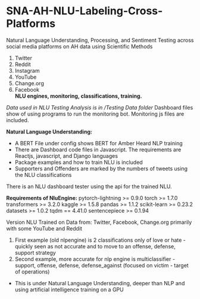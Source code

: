 # SNA-AH-NLU-Labeling-Cross-Platforms
Natural Language Understanding, Processing, and Sentiment Testing across social media platforms on AH data using Scientific Methods

1. Twitter
2. Reddit
3. Instagram
4. YouTube
5. Change.org
6. Facebook
<br><b>NLU engines, monitoring, classifications, training.</b>

<i>Data used in NLU Testing Analysis is in /Testing Data folder</i>
Dashboard files show of using programs to run the monitoring bot. Monitoring js files are included.

<b>Natural Language Understanding:</b>
- A BERT File under config shows BERT for Amber Heard NLP training
- There are Dashboard code files in Javascript. The requirements are Reactjs, javascript, and Django languages
- Package examples and how to train NLU is included
- Supporters and Offenders are marked by the numbers of tweets using the NLU classifications

There is an NLU dashboard tester using the api for the trained NLU.

<b>Requirements of NluEngine:</b>
pytorch-lightning >= 0.9.0
torch >= 1.7.0
transformers >= 3.2.0
kaggle >= 1.5.8
pandas >= 1.1.2
scikit-learn >= 0.23.2
datasets >= 1.0.2
tqdm == 4.41.0
sentencepiece >= 0.1.94

Version NLU Trained on Data from: Twitter, Facebook, Change.org primarily with some YouTube and Reddit
1. First example (old nlpengine) is 2 classifications only of love or hate - quickly seen as not accurate and to move to an offense, defense, support strategy
2. Second example, more accurate for nlp engine is multiclassifier - support, offense, defense, defense_against (focused on victim - target of operations)
- This is under Natural Language Understanding, deeper than NLP and using artificial intelligence training on a GPU

